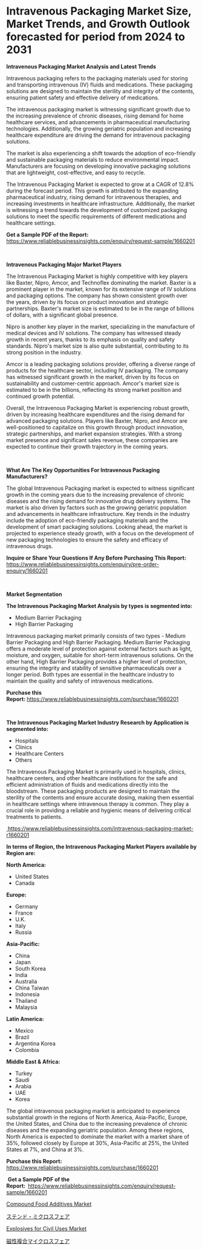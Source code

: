 <p><h1>Intravenous Packaging Market Size, Market Trends, and Growth Outlook forecasted for period from 2024 to 2031</h1></p><p><strong>Intravenous Packaging Market Analysis and Latest Trends</strong></p>
<p><p>Intravenous packaging refers to the packaging materials used for storing and transporting intravenous (IV) fluids and medications. These packaging solutions are designed to maintain the sterility and integrity of the contents, ensuring patient safety and effective delivery of medications.</p><p>The intravenous packaging market is witnessing significant growth due to the increasing prevalence of chronic diseases, rising demand for home healthcare services, and advancements in pharmaceutical manufacturing technologies. Additionally, the growing geriatric population and increasing healthcare expenditure are driving the demand for intravenous packaging solutions.</p><p>The market is also experiencing a shift towards the adoption of eco-friendly and sustainable packaging materials to reduce environmental impact. Manufacturers are focusing on developing innovative packaging solutions that are lightweight, cost-effective, and easy to recycle.</p><p>The Intravenous Packaging Market is expected to grow at a CAGR of 12.8% during the forecast period. This growth is attributed to the expanding pharmaceutical industry, rising demand for intravenous therapies, and increasing investments in healthcare infrastructure. Additionally, the market is witnessing a trend towards the development of customized packaging solutions to meet the specific requirements of different medications and healthcare settings.</p></p>
<p><strong>Get a Sample PDF of the Report:&nbsp;</strong> <a href="https://www.reliablebusinessinsights.com/enquiry/request-sample/1660201">https://www.reliablebusinessinsights.com/enquiry/request-sample/1660201</a></p>
<p>&nbsp;</p>
<p><strong>Intravenous Packaging Major Market Players</strong></p>
<p><p>The Intravenous Packaging Market is highly competitive with key players like Baxter, Nipro, Amcor, and Technoflex dominating the market. Baxter is a prominent player in the market, known for its extensive range of IV solutions and packaging options. The company has shown consistent growth over the years, driven by its focus on product innovation and strategic partnerships. Baxter's market size is estimated to be in the range of billions of dollars, with a significant global presence.</p><p>Nipro is another key player in the market, specializing in the manufacture of medical devices and IV solutions. The company has witnessed steady growth in recent years, thanks to its emphasis on quality and safety standards. Nipro's market size is also quite substantial, contributing to its strong position in the industry.</p><p>Amcor is a leading packaging solutions provider, offering a diverse range of products for the healthcare sector, including IV packaging. The company has witnessed significant growth in the market, driven by its focus on sustainability and customer-centric approach. Amcor's market size is estimated to be in the billions, reflecting its strong market position and continued growth potential.</p><p>Overall, the Intravenous Packaging Market is experiencing robust growth, driven by increasing healthcare expenditures and the rising demand for advanced packaging solutions. Players like Baxter, Nipro, and Amcor are well-positioned to capitalize on this growth through product innovation, strategic partnerships, and market expansion strategies. With a strong market presence and significant sales revenue, these companies are expected to continue their growth trajectory in the coming years.</p></p>
<p>&nbsp;</p>
<p><strong>What Are The Key Opportunities For Intravenous Packaging Manufacturers?</strong></p>
<p><p>The global Intravenous Packaging market is expected to witness significant growth in the coming years due to the increasing prevalence of chronic diseases and the rising demand for innovative drug delivery systems. The market is also driven by factors such as the growing geriatric population and advancements in healthcare infrastructure. Key trends in the industry include the adoption of eco-friendly packaging materials and the development of smart packaging solutions. Looking ahead, the market is projected to experience steady growth, with a focus on the development of new packaging technologies to ensure the safety and efficacy of intravenous drugs.</p></p>
<p><strong>Inquire or Share Your Questions If Any Before Purchasing This Report:</strong> <a href="https://www.reliablebusinessinsights.com/enquiry/pre-order-enquiry/1660201">https://www.reliablebusinessinsights.com/enquiry/pre-order-enquiry/1660201</a></p>
<p>&nbsp;</p>
<p><strong>Market Segmentation</strong></p>
<p><strong>The Intravenous Packaging Market Analysis by types is segmented into:</strong></p>
<p><ul><li>Medium Barrier Packaging</li><li>High Barrier Packaging</li></ul></p>
<p><p>Intravenous packaging market primarily consists of two types - Medium Barrier Packaging and High Barrier Packaging. Medium Barrier Packaging offers a moderate level of protection against external factors such as light, moisture, and oxygen, suitable for short-term intravenous solutions. On the other hand, High Barrier Packaging provides a higher level of protection, ensuring the integrity and stability of sensitive pharmaceuticals over a longer period. Both types are essential in the healthcare industry to maintain the quality and safety of intravenous medications.</p></p>
<p><strong>Purchase this Report:&nbsp;</strong><a href="https://www.reliablebusinessinsights.com/purchase/1660201">https://www.reliablebusinessinsights.com/purchase/1660201</a></p>
<p>&nbsp;</p>
<p><strong>The Intravenous Packaging Market Industry Research by Application is segmented into:</strong></p>
<p><ul><li>Hospitals</li><li>Clinics</li><li>Healthcare Centers</li><li>Others</li></ul></p>
<p><p>The Intravenous Packaging Market is primarily used in hospitals, clinics, healthcare centers, and other healthcare institutions for the safe and efficient administration of fluids and medications directly into the bloodstream. These packaging products are designed to maintain the sterility of the contents and ensure accurate dosing, making them essential in healthcare settings where intravenous therapy is common. They play a crucial role in providing a reliable and hygienic means of delivering critical treatments to patients.</p></p>
<p><a href="https://www.reliablebusinessinsights.com/intravenous-packaging-market-r1660201">&nbsp;https://www.reliablebusinessinsights.com/intravenous-packaging-market-r1660201</a></p>
<p><strong>In terms of Region, the Intravenous Packaging Market Players available by Region are:</strong></p>
<p>
    <p> <strong> North America: </strong>
        <ul>
            <li>United States</li>
            <li>Canada</li>
        </ul>
        </p> 
    <p> <strong> Europe: </strong>
        <ul>
            <li>Germany</li>
            <li>France</li>
            <li>U.K.</li>
            <li>Italy</li>
            <li>Russia</li>
        </ul>
        </p> 
    <p> <strong> Asia-Pacific: </strong>
        <ul>
            <li>China</li>
            <li>Japan</li>
            <li>South Korea</li>
            <li>India</li>
            <li>Australia</li>
            <li>China Taiwan</li>
            <li>Indonesia</li>
            <li>Thailand</li>
            <li>Malaysia</li>
        </ul>
        </p> 
    <p> <strong> Latin America: </strong>
        <ul>
            <li>Mexico</li>
            <li>Brazil</li>
            <li>Argentina Korea</li>
            <li>Colombia</li>
        </ul>
        </p> 
    <p> <strong> Middle East & Africa: </strong>
        <ul>
            <li>Turkey</li>
            <li>Saudi</li>
            <li>Arabia</li>
            <li>UAE</li>
            <li>Korea</li>
        </ul>
    </p>
    </p>
<p><p>The global intravenous packaging market is anticipated to experience substantial growth in the regions of North America, Asia-Pacific, Europe, the United States, and China due to the increasing prevalence of chronic diseases and the expanding geriatric population. Among these regions, North America is expected to dominate the market with a market share of 35%, followed closely by Europe at 30%, Asia-Pacific at 25%, the United States at 7%, and China at 3%.</p></p>
<p><strong>Purchase this Report: </strong><a href="https://www.reliablebusinessinsights.com/purchase/1660201">https://www.reliablebusinessinsights.com/purchase/1660201</a></p>
<p>&nbsp;<strong>Get a Sample PDF of the Report:&nbsp;&nbsp;</strong><a href="https://www.reliablebusinessinsights.com/enquiry/request-sample/1660201">https://www.reliablebusinessinsights.com/enquiry/request-sample/1660201</a></p>
<p><strong></strong></p>
<p><p><a href="https://github.com/HenrietteMills1/Market-Research-Report-List-1/blob/main/compound-food-additives-market.md">Compound Food Additives Market</a></p><p><a href="https://github.com/JoanaNitzsche/Market-Research-Report-List-1/blob/main/4361089117962.md">ステンド・ミクロスフェア</a></p><p><a href="https://github.com/alexxisgm/Market-Research-Report-List-1/blob/main/explosives-for-civil-uses-market.md">Explosives for Civil Uses Market</a></p><p><a href="https://github.com/KaliMetz2023/Market-Research-Report-List-1/blob/main/1421664117963.md">磁性複合マイクロスフェア</a></p></p>